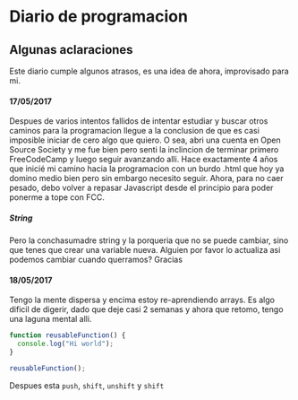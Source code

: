 # Diario de programacion
## Algunas aclaraciones
Este diario cumple algunos atrasos, es una idea de ahora, improvisado para mi.

#### 17/05/2017
Despues de varios intentos fallidos de intentar estudiar y buscar otros caminos para la programacion llegue a la conclusion de que es casi imposible iniciar de cero algo que quiero. O sea, abri una cuenta en Open Source Society y me fue bien pero senti la inclincion de terminar primero FreeCodeCamp y luego seguir avanzando alli.
Hace exactamente 4 años que inicié mi camino hacia la programacion con un burdo .html que hoy ya domino medio bien pero sin embargo necesito seguir. Ahora, para no caer pesado, debo volver a repasar Javascript desde el principio para poder ponerme a tope con FCC.

##### String
Pero la conchasumadre string y la porqueria que no se puede cambiar, sino que tenes que crear una variable nueva. Alguien por favor lo actualiza asi podemos cambiar cuando querramos? Gracias


#### 18/05/2017
Tengo la mente dispersa y encima estoy re-aprendiendo arrays. Es algo dificil de digerir, dado que deje casi 2 semanas y ahora que retomo, tengo una laguna mental alli.


```javascript
function reusableFunction() {
  console.log("Hi world");
}

reusableFunction();
```

Despues esta `push`, `shift`, `unshift` y `shift`
